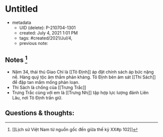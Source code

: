 # Untitled

- metadata
	- UID (delete): P-210704-1301
	- created: July 4, 2021 1:01 PM
	- tags: #created/2021/Jul/4,
	- previous note:

## Notes [^1]
- Năm 34, thái thú Giao Chỉ là [[Tô Định]] áp đặt chính sách áp bức nặng nề. Hàng quý tộc âm thầm phản kháng. Tô Định bèn ám sát [[Thi Sách]] để đập tan mầm mống phản loạn.
- Thi Sách là chồng của [[Trưng Trắc]]
- Trưng Trắc cùng với em là [[Trưng Nhị]] tập hợp lực lượng đánh Liên Lâu, nơi Tô Định trấn giữ.

## Questions & thoughts:
[^1]:[[Lịch sử Việt Nam từ nguồn gốc đến giữa thế kỷ XX#p 102]]
